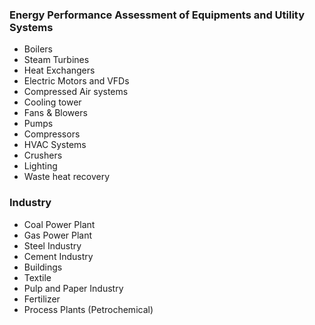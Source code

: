 ### Energy Performance Assessment of Equipments and Utility Systems

- Boilers
- Steam Turbines
- Heat Exchangers
- Electric Motors and VFDs
- Compressed Air systems
- Cooling tower
- Fans & Blowers
- Pumps
- Compressors 
- HVAC Systems
- Crushers
- Lighting
- Waste heat recovery

### Industry

- Coal Power Plant 
- Gas Power Plant
- Steel Industry
- Cement Industry
- Buildings 
- Textile
- Pulp and Paper Industry
- Fertilizer
- Process Plants (Petrochemical)
